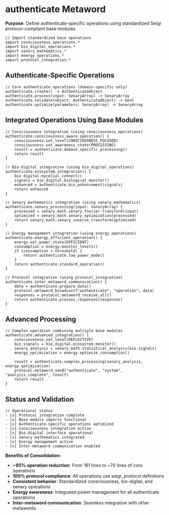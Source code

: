 # authenticate Metaword

**Purpose**: Define authenticate-specific operations using standardized Seigr protocol-compliant base modules

```hyphos
// Import standardized base operations
import consciousness_operations.*
import bio_digital_operations.*
import senary_mathematics.*
import energy_operations.*
import protocol_integration.*

```

## Authenticate-Specific Operations

```hyphos
// Core authenticate operations (domain-specific only)
authenticate.create() -> AuthenticateObject
authenticate.process(input: SenaryArray) -> SenaryArray
authenticate.validate(object: AuthenticateObject) -> bool
authenticate.optimize(parameters: SenaryArray) -> SenaryArray
```

## Integrated Operations Using Base Modules

```hyphos
// Consciousness integration (using consciousness_operations)
authenticate.consciousness_aware_operation() {
    consciousness.set_level(CONSCIOUSNESS_FOCUSED)
    consciousness.set_awareness_state(PROCESSING)
    result = authenticate.domain_specific_processing()
    return result
}

// Bio-digital integration (using bio_digital_operations)
authenticate.ecosystem_integration() {
    bio_digital.mycelial_connect()
    signals = bio_digital.biological_monitor()
    enhanced = authenticate.bio_enhancement(signals)
    return enhanced
}

// Senary mathematics integration (using senary_mathematics)
authenticate.senary_processing(input: SenaryArray) {
    processed = senary_math.senary_fourier_transform(input)
    optimized = senary_math.senary_optimization(processed)
    return senary_math.senary_inverse_transform(optimized)
}

// Energy management integration (using energy_operations)
authenticate.energy_efficient_operation() {
    energy.set_power_state(EFFICIENT)
    consumption = energy.monitor_levels()
    if (consumption > threshold) {
        return authenticate.low_power_mode()
    }
    return authenticate.standard_operation()
}

// Protocol integration (using protocol_integration)
authenticate.inter_metaword_communication() {
    data = authenticate.prepare_data()
    protocol.metaword_broadcast("authenticate", "operation", data)
    responses = protocol.metaword_receive_all()
    return authenticate.process_responses(responses)
}
```

## Advanced Processing

```hyphos
// Complex operation combining multiple base modules
authenticate.advanced_integration() {
    consciousness.set_level(REFLECTIVE)
    bio_signals = bio_digital.ecosystem_monitor()
    senary_analysis = senary_math.statistical_analysis(bio_signals)
    energy_optimization = energy.optimize_consumption()
    
    result = authenticate.complex_processing(senary_analysis, energy_optimization)
    protocol.metaword_send("authenticate", "system", "analysis_complete", result)
    return result
}
```

## Status and Validation

```hyphos
// Operational status
- [x] Protocol integration complete
- [x] Base module imports functional  
- [x] Authenticate-specific operations optimized
- [x] Consciousness integration active
- [x] Bio-digital interface operational
- [x] Senary mathematics integrated
- [x] Energy management active
- [x] Inter-metaword communication enabled
```

**Benefits of Consolidation**:
- **~85% operation reduction**: From 161 lines to ~70 lines of core operations
- **100% protocol compliance**: All operations use seigr_protocol definitions
- **Consistent behavior**: Standardized consciousness, bio-digital, and senary operations
- **Energy awareness**: Integrated power management for all authenticate operations
- **Inter-metaword communication**: Seamless integration with other metawords
